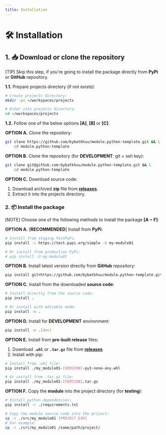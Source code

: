 ```yaml
---
title: Installation
---
```


# 🛠 Installation

## 1. 📥 Download or clone the repository

[TIP] Skip this step, if you're going to install the package directly from **PyPi** or **GitHub** repository.

**1.1.** Prepare projects directory (if not exists):

```sh
# Create projects directory:
mkdir -pv ~/workspaces/projects

# Enter into projects directory:
cd ~/workspaces/projects
```

**1.2.** Follow one of the below options **[A]**, **[B]** or **[C]**:

**OPTION A.** Clone the repository:

```sh
git clone https://github.com/bybatkhuu/module.python-template.git && \
    cd module.python-template
```

**OPTION B.** Clone the repository (for **DEVELOPMENT**: git + ssh key):

```sh
git clone git@github.com:bybatkhuu/module.python-template.git && \
    cd module.python-template
```

**OPTION C.** Download source code:

1. Download archived **zip** file from [**releases**](https://github.com/bybatkhuu/module.python-template/releases).
2. Extract it into the projects directory.

### 2. 📦 Install the package

[NOTE] Choose one of the following methods to install the package **[A ~ F]**:

**OPTION A.** [**RECOMMENDED**] Install from **PyPi**:

```sh
# Install from staging TestPyPi:
pip install -i https://test.pypi.org/simple -U my-module01

# Or install from production PyPi:
# pip install -U my-module01
```

**OPTION B.** Install latest version directly from **GitHub** repository:

```sh
pip install git+https://github.com/bybatkhuu/module.python-template.git
```

**OPTION C.** Install from the downloaded **source code**:

```sh
# Install directly from the source code:
pip install .

# Or install with editable mode:
pip install -e .
```

**OPTION D.** Install for **DEVELOPMENT** environment:

```sh
pip install -e .[dev]
```

**OPTION E.** Install from **pre-built release** files:

1. Download **`.whl`** or **`.tar.gz`** file from [**releases**](https://github.com/bybatkhuu/module.python-template/releases)
2. Install with pip:

```sh
# Install from .whl file:
pip install ./my_module01-[VERSION]-py3-none-any.whl

# Or install from .tar.gz file:
pip install ./my_module01-[VERSION].tar.gz
```

**OPTION F.** Copy the **module** into the project directory (for **testing**):

```sh
# Install python dependencies:
pip install -r ./requirements.txt

# Copy the module source code into the project:
cp -r ./src/my_module01 [PROJECT_DIR]
# For example:
cp -r ./src/my_module01 /some/path/project/
```
